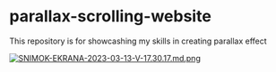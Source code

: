 # parallax-scrolling-website

This repository is for showcashing my skills in creating parallax effect

[![SNIMOK-EKRANA-2023-03-13-V-17.30.17.md.png](https://ic.wampi.ru/2023/03/13/SNIMOK-EKRANA-2023-03-13-V-17.30.17.md.png)](https://wampi.ru/image/RlacIIE)
